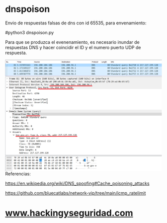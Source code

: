 # dnspoison


Envio de respuestas falsas de dns con id 65535, para envenamiento:


#python3 dnspoison.py


Para que se produzca el evenenamiento, es necesario inundar de respuestas DNS y hacer coincidir el ID y el numero puerto UDP de respuesta. 




<img style="float:left" alt="dns poisoning logo" src="https://github.com/hackingyseguridad/dnspoison/blob/master/envenamiento.png">

Referencias:

https://en.wikipedia.org/wiki/DNS_spoofing#Cache_poisoning_attacks

https://github.com/bluecatlabs/network-vip/tree/main/icmp_ratelimit

#
# www.hackingyseguridad.com 
#
                             
